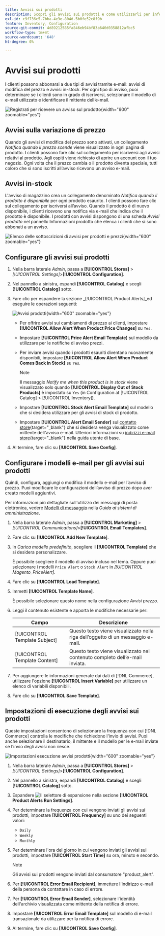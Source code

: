 ```yaml
---
title: Avvisi sui prodotti
description: Scopri gli avvisi sui prodotti e come utilizzarli per informare i clienti sullo stato delle scorte e sulle modifiche dei prezzi dei prodotti.
exl-id: c9f736c5-7bba-4e3e-804d-5b0fe52c8f9b
feature: Inventory, Configuration
source-git-commit: 4d89212585fa846eb94bf83a640d0358812afbc5
workflow-type: tm+mt
source-wordcount: '648'
ht-degree: 0%

---
```


# Avvisi sui prodotti

I clienti possono abbonarsi a due tipi di avvisi tramite e-mail: avvisi di modifica del prezzo e avvisi in-stock. Per ogni tipo di avviso, puoi determinare se i clienti sono in grado di iscriversi, selezionare il modello di e-mail utilizzato e identificare il mittente dell’e-mail.

![Registrati per ricevere un avviso sul prodotto](assets/product-alert-setting.png){width="600" zoomable="yes"}

## Avvisi sulla variazione di prezzo

Quando gli avvisi di modifica del prezzo sono attivati, un collegamento _Notifica quando il prezzo scende_ viene visualizzato in ogni pagina di prodotto. I clienti possono fare clic sul collegamento per iscriversi agli avvisi relativi al prodotto. Agli ospiti viene richiesto di aprire un account con il tuo negozio. Ogni volta che il prezzo cambia o il prodotto diventa speciale, tutti coloro che si sono iscritti all’avviso ricevono un avviso e-mail.

## Avvisi in-stock

L&#39;avviso di magazzino crea un collegamento denominato _Notifica quando il prodotto è disponibile_ per ogni prodotto esaurito. I clienti possono fare clic sul collegamento per iscriversi all’avviso. Quando il prodotto è di nuovo disponibile, i clienti ricevono una notifica via e-mail che indica che il prodotto è disponibile. I prodotti con avvisi dispongono di una scheda _Avvisi prodotto_ nel pannello Informazioni prodotto che elenca i clienti che si sono abbonati a un avviso.

![Elenco delle sottoscrizioni di avvisi per prodotti e prezzi](assets/inventory-product-alerts.png){width="600" zoomable="yes"}

## Configurare gli avvisi sui prodotti

1. Nella barra laterale _Admin_, passa a **[!UICONTROL Stores]** > _[!UICONTROL Settings]_>**[!UICONTROL Configuration]**.

1. Nel pannello a sinistra, espandi **[!UICONTROL Catalog]** e scegli **[!UICONTROL Catalog]** sotto.

1. Fare clic per espandere la sezione _[!UICONTROL Product Alerts]_ed eseguire le operazioni seguenti:

   ![Avvisi prodotti](assets/config-catalog-product-alerts.png){width="600" zoomable="yes"}

   - Per offrire avvisi sui cambiamenti di prezzo ai clienti, impostare **[!UICONTROL Allow Alert When Product Price Changes]** su `Yes`.

   - Impostare **[!UICONTROL Price Alert Email Template]** sul modello da utilizzare per le notifiche di avviso prezzi.

   - Per inviare avvisi quando i prodotti esauriti diventano nuovamente disponibili, impostare **[!UICONTROL Allow Alert When Product Comes Back in Stock]** su `Yes`.

     >[!NOTE]
     >
     >Il messaggio _Notify me when this product is in stock_ viene visualizzato solo quando **[!UICONTROL Display Out of Stock Products]** è impostato su `Yes` (in Configuration at [!UICONTROL Catalog] > [!UICONTROL Inventory]).

   - Impostare **[!UICONTROL Stock Alert Email Template]** sul modello che si desidera utilizzare per gli avvisi di stock di prodotto.

   - Impostare **[!UICONTROL Alert Email Sender]** sul [contatto store](../getting-started/store-details.md#store-email-addresses){target="_blank"} che si desidera venga visualizzato come mittente dell&#39;avviso e-mail. Ulteriori informazioni su [indirizzi e-mail store](../configuration-reference/general/store-email-addresses.md){target="_blank"} nella guida utente di base.

1. Al termine, fare clic su **[!UICONTROL Save Config]**.

## Configurare i modelli e-mail per gli avvisi sui prodotti

Quindi, configura, aggiungi o modifica il modello e-mail per l’avviso di prezzo. Puoi modificare le configurazioni dell’avviso di prezzo dopo aver creato modelli aggiuntivi.

Per informazioni più dettagliate sull&#39;utilizzo dei messaggi di posta elettronica, vedere [Modelli di messaggio](../systems/email-template-custom.md#message-templates) nella _Guida ai sistemi di amministrazione_.

1. Nella barra laterale _Admin_, passa a **[!UICONTROL Marketing]** > _[!UICONTROL Communications]_>**[!UICONTROL Email Templates]**.

1. Fare clic su **[!UICONTROL Add New Template]**.

1. In _Carica modello predefinito_, scegliere il **[!UICONTROL Template]** che si desidera personalizzare.

   È possibile scegliere il modello di avviso incluso nel tema. Oppure puoi selezionare i modelli `Price Alert` o `Stock Alert` in _[!UICONTROL Magento_PriceAlert]_.

1. Fare clic su **[!UICONTROL Load Template]**.

1. Immetti **[!UICONTROL Template Name]**.

   È possibile selezionare questo nome nella configurazione _Avvisi prezzo_.

1. Leggi il contenuto esistente e apporta le modifiche necessarie per:

   | Campo | Descrizione |
   | ----- | ----- |
   | [!UICONTROL Template Subject] | Questo testo viene visualizzato nella riga dell’oggetto di un messaggio e-mail. |
   | [!UICONTROL Template Content] | Questo testo viene visualizzato nel contenuto completo dell’e-mail inviata. |

1. Per aggiungere le informazioni generate dai dati di [!DNL Commerce], utilizzare l&#39;opzione **[!UICONTROL Insert Variable]** per utilizzare un elenco di variabili disponibili.

1. Fare clic su **[!UICONTROL Save Template]**.

## Impostazioni di esecuzione degli avvisi sui prodotti

Queste impostazioni consentono di selezionare la frequenza con cui [!DNL Commerce] controlla le modifiche che richiedono l&#39;invio di avvisi. Puoi anche selezionare il destinatario, il mittente e il modello per le e-mail inviate se l’invio degli avvisi non riesce.

![Impostazioni esecuzione avvisi prodotti](assets/config-catalog-product-alerts-run-settings.png){width="600" zoomable="yes"}

1. Nella barra laterale _Admin_, passa a **[!UICONTROL Stores]** > _[!UICONTROL Settings]_>**[!UICONTROL Configuration]**.

1. Nel pannello a sinistra, espandi **[!UICONTROL Catalog]** e scegli **[!UICONTROL Catalog]** sotto.

1. Espandere ![Il selettore di espansione](../assets/icon-display-expand.png) nella sezione **[!UICONTROL Product Alerts Run Settings]**.

1. Per determinare la frequenza con cui vengono inviati gli avvisi sui prodotti, impostare **[!UICONTROL Frequency]** su uno dei seguenti valori:

   - `Daily`
   - `Weekly`
   - `Monthly`

1. Per determinare l&#39;ora del giorno in cui vengono inviati gli avvisi sui prodotti, impostare **[!UICONTROL Start Time]** su ora, minuto e secondo.

   >[!NOTE]
   >
   >Gli avvisi sui prodotti vengono inviati dal consumatore &quot;product_alert&quot;.

1. Per **[!UICONTROL Error Email Recipient]**, immettere l&#39;indirizzo e-mail della persona da contattare in caso di errore.

1. Per **[!UICONTROL Error Email Sender]**, selezionare l&#39;identità dell&#39;archivio visualizzata come mittente della notifica di errore.

1. Impostare **[!UICONTROL Error Email Template]** sul modello di e-mail transazionale da utilizzare per la notifica di errore.

1. Al termine, fare clic su **[!UICONTROL Save Config]**.
